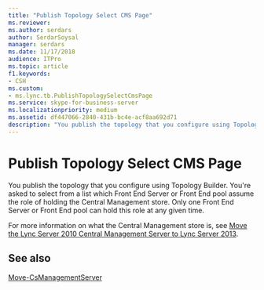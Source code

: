 ```yaml
---
title: "Publish Topology Select CMS Page"
ms.reviewer: 
ms.author: serdars
author: SerdarSoysal
manager: serdars
ms.date: 11/17/2018
audience: ITPro
ms.topic: article
f1.keywords:
- CSH
ms.custom:
- ms.lync.tb.PublishTopologySelectCmsPage
ms.service: skype-for-business-server
ms.localizationpriority: medium
ms.assetid: df447066-2840-431b-bc4e-acf8aa692d71
description: "You publish the topology that you configure using Topology Builder. You're asked to select from a list which Front End Server or Front End pool assumes the role of holding the Central Management store. Only one Front End Server or Front End pool can hold this role at any given time."
---
```


# Publish Topology Select CMS Page

You publish the topology that you configure using Topology Builder. You're asked to select from a list which Front End Server or Front End pool assume the role of holding the Central Management store. Only one Front End Server or Front End pool can hold this role at any given time.

For more information on what the Central Management store is, see [Move the Lync Server 2010 Central Management Server to Lync Server 2013](/previous-versions/office/lync-server-2013/move-the-lync-server-2010-central-management-server-to-lync-server-2013).

## See also

[Move-CsManagementServer](/powershell/module/skype/move-csmanagementserver?view=skype-ps&preserve-view=true)